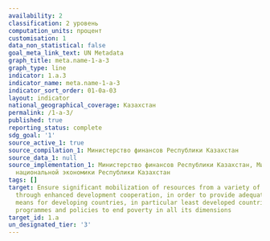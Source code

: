 ```yaml
---
availability: 2
classification: 2 уровень
computation_units: процент
customisation: 1
data_non_statistical: false
goal_meta_link_text: UN Metadata
graph_title: meta.name-1-a-3
graph_type: line
indicator: 1.a.3
indicator_name: meta.name-1-a-3
indicator_sort_order: 01-0a-03
layout: indicator
national_geographical_coverage: Казахстан
permalink: /1-a-3/
published: true
reporting_status: complete
sdg_goal: '1'
source_active_1: true
source_compilation_1: Министерство финансов Республики Казахстан
source_data_1: null
source_implementation_1: Министерство финансов Республики Казахстан, Министерство
  национальной экономики Республики Казахстан
tags: []
target: Ensure significant mobilization of resources from a variety of sources, including
  through enhanced development cooperation, in order to provide adequate and predictable
  means for developing countries, in particular least developed countries, to implement
  programmes and policies to end poverty in all its dimensions
target_id: 1.a
un_designated_tier: '3'
---
```

